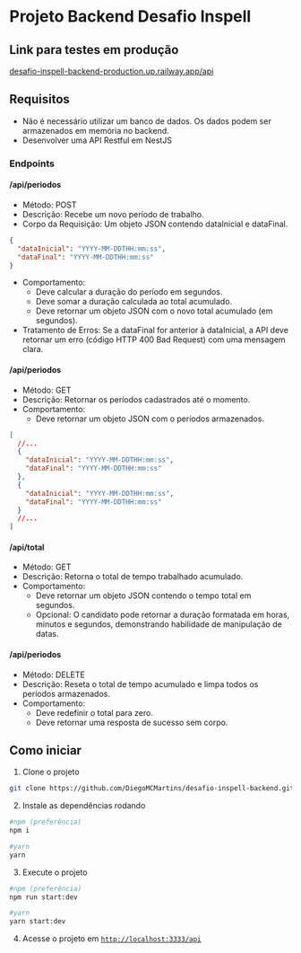 # Projeto Backend Desafio Inspell

## Link para testes em produção
[desafio-inspell-backend-production.up.railway.app/api](desafio-inspell-backend-production.up.railway.app/api)

## Requisitos
- Não é necessário utilizar um banco de dados. Os dados podem ser armazenados em memória no backend.
- Desenvolver uma API Restful em NestJS

### Endpoints

#### /api/periodos
- Método: POST
- Descrição: Recebe um novo período de trabalho.
- Corpo da Requisição: Um objeto JSON contendo dataInicial e dataFinal.
```json
{
  "dataInicial": "YYYY-MM-DDTHH:mm:ss",
  "dataFinal": "YYYY-MM-DDTHH:mm:ss"
}
```
- Comportamento:
  - Deve calcular a duração do período em segundos.
  - Deve somar a duração calculada ao total acumulado.
  - Deve retornar um objeto JSON com o novo total acumulado (em segundos).
- Tratamento de Erros: Se a dataFinal for anterior à dataInicial, a API deve retornar um erro (código HTTP 400 Bad Request) com uma mensagem clara.

#### /api/periodos
- Método: GET
- Descrição: Retornar os períodos cadastrados até o momento.
- Comportamento:
  - Deve retornar um objeto JSON com o períodos armazenados.
```json
[
  //...
  {
    "dataInicial": "YYYY-MM-DDTHH:mm:ss",
    "dataFinal": "YYYY-MM-DDTHH:mm:ss"
  },
  {
    "dataInicial": "YYYY-MM-DDTHH:mm:ss",
    "dataFinal": "YYYY-MM-DDTHH:mm:ss"
  }
  //...
]
```

#### /api/total
- Método: GET
- Descrição: Retorna o total de tempo trabalhado acumulado.
- Comportamento:
  - Deve retornar um objeto JSON contendo o tempo total em segundos.
  - Opcional: O candidato pode retornar a duração formatada em horas, minutos e segundos, demonstrando habilidade de manipulação de datas.

#### /api/periodos
- Método: DELETE
- Descrição: Reseta o total de tempo acumulado e limpa todos os períodos armazenados.
- Comportamento:
  - Deve redefinir o total para zero.
  - Deve retornar uma resposta de sucesso sem corpo.

## Como iniciar
1. Clone o projeto
```bash
git clone https://github.com/DiegoMCMartins/desafio-inspell-backend.git
```
2. Instale as dependências rodando
```bash
#npm (preferência)
npm i

#yarn
yarn
```
3. Execute o projeto
```bash
#npm (preferência)
npm run start:dev

#yarn
yarn start:dev
```
4. Acesse o projeto em [`http://localhost:3333/api`](`http://localhost:3333/api`)
